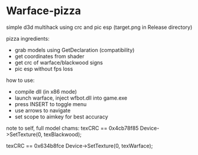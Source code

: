 # Warface-pizza
simple d3d multihack using crc and pic esp (target.png in Release directory)

pizza ingredients:
- grab models using GetDeclaration (compatibility)
- get coordinates from shader
- get crc of warface/blackwood signs 
- pic esp without fps loss

how to use:
- compile dll (in x86 mode)
- launch warface, inject wfbot.dll into game.exe
- press INSERT to toggle menu
- use arrows to navigate
- set scope to aimkey for best accuracy
 
note to self, full model chams:
texCRC == 0x4cb78f85
Device->SetTexture(0, texBlackwood);

texCRC == 0x634b8fce
Device->SetTexture(0, texWarface);
